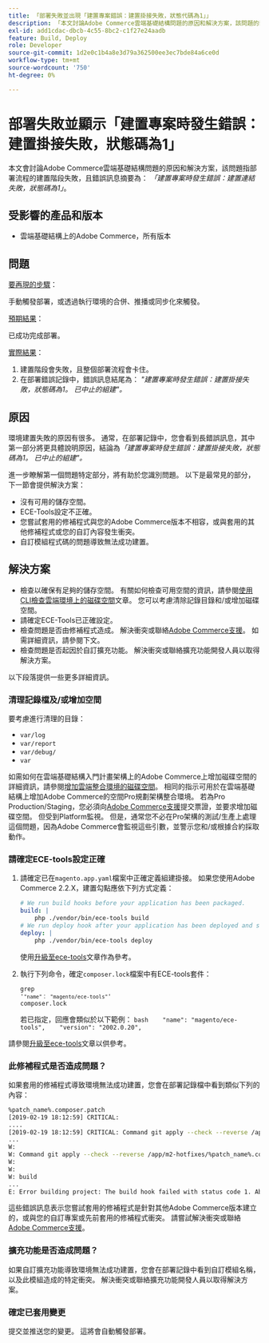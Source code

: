 ```yaml
---
title: 「部署失敗並出現「建置專案錯誤：建置掛接失敗，狀態代碼為1」」
description: 「本文討論Adobe Commerce雲端基礎結構問題的原因和解決方案，該問題的部署流程的建置階段失敗，錯誤訊息摘要為：*「錯誤建置專案：建置掛接失敗，狀態碼為1」*。」
exl-id: add1cdac-dbcb-4c55-8bc2-c1f27e24aadb
feature: Build, Deploy
role: Developer
source-git-commit: 1d2e0c1b4a8e3d79a362500ee3ec7bde84a6ce0d
workflow-type: tm+mt
source-wordcount: '750'
ht-degree: 0%

---
```


# 部署失敗並顯示「建置專案時發生錯誤：建置掛接失敗，狀態碼為1」

本文會討論Adobe Commerce雲端基礎結構問題的原因和解決方案，該問題指部署流程的建置階段失敗，且錯誤訊息摘要為： *「建置專案時發生錯誤：建置連結失敗，狀態碼為1」*。

## 受影響的產品和版本

* 雲端基礎結構上的Adobe Commerce，所有版本

## 問題

<u>要再現的步驟</u>：

手動觸發部署，或透過執行環境的合併、推播或同步化來觸發。

<u>預期結果</u>：

已成功完成部署。

<u>實際結果</u>：

1. 建置階段會失敗，且整個部署流程會卡住。
1. 在部署錯誤記錄中，錯誤訊息結尾為： *&quot;建置專案時發生錯誤：建置掛接失敗，狀態碼為1。 已中止的組建&quot;。*

## 原因

環境建置失敗的原因有很多。 通常，在部署記錄中，您會看到長錯誤訊息，其中第一部分將更具體說明原因，結論為&#x200B;*「建置專案時發生錯誤：建置掛接失敗，狀態碼為1。 已中止的組建&quot;。*

進一步瞭解第一個問題特定部分，將有助於您識別問題。 以下是最常見的部分，下一節會提供解決方案：

* 沒有可用的儲存空間。
* ECE-Tools設定不正確。
* 您嘗試套用的修補程式與您的Adobe Commerce版本不相容，或與套用的其他修補程式或您的自訂內容發生衝突。
* 自訂模組程式碼的問題導致無法成功建置。

## 解決方案

* 檢查以確保有足夠的儲存空間。 有關如何檢查可用空間的資訊，請參閱[使用CLI檢查雲端環境上的磁碟空間](/help/how-to/general/check-disk-space-on-cloud-environment-using-cli.md)文章。 您可以考慮清除記錄目錄和/或增加磁碟空間。
* 請確定ECE-Tools已正確設定。
* 檢查問題是否由修補程式造成。 解決衝突或聯絡[Adobe Commerce支援](/help/help-center-guide/help-center/magento-help-center-user-guide.md#submit-ticket)。 如需詳細資訊，請參閱下文。
* 檢查問題是否起因於自訂擴充功能。 解決衝突或聯絡擴充功能開發人員以取得解決方案。

以下段落提供一些更多詳細資訊。

### 清理記錄檔及/或增加空間

要考慮進行清理的目錄：

* `var/log`
* `var/report`
* `var/debug/`
* `var`

如需如何在雲端基礎結構入門計畫架構上的Adobe Commerce上增加磁碟空間的詳細資訊，請參閱[增加雲端整合環境的磁碟空間](/help/how-to/general/increase-disk-space-for-integration-environment-on-cloud.md)。 相同的指示可用於在雲端基礎結構上增加Adobe Commerce的空間Pro規劃架構整合環境。 若為Pro Production/Staging，您必須向[Adobe Commerce支援](/help/help-center-guide/help-center/magento-help-center-user-guide.md#submit-ticket)提交票證，並要求增加磁碟空間。 但受到Platform監視。 但是，通常您不必在Pro架構的測試/生產上處理這個問題，因為Adobe Commerce會監視這些引數，並警示您和/或根據合約採取動作。

### 請確定ECE-tools設定正確

1. 請確定已在`magento.app.yaml`檔案中正確定義組建掛接。 如果您使用Adobe Commerce 2.2.X，建置勾點應依下列方式定義：

   ```yaml
   # We run build hooks before your application has been packaged.
   build: |
       php ./vendor/bin/ece-tools build
   # We run deploy hook after your application has been deployed and started.
   deploy: |
       php ./vendor/bin/ece-tools deploy
   ```

   使用[升級至ece-tools](https://devdocs.magento.com/guides/v2.3/cloud/project/ece-tools-upgrade-project.html)文章作為參考。

1. 執行下列命令，確定`composer.lock`檔案中有ECE-tools套件：    <pre><code class="language-bash">grep &#39;<code class="language-yaml">&quot;name&quot;： &quot;magento/ece-tools&quot;</code>&#39; composer.lock</code></pre>    若已指定，回應會類似於以下範例：    ```bash    "name": "magento/ece-tools",    "version": "2002.0.20",    ```

請參閱[升級至ece-tools](https://devdocs.magento.com/guides/v2.3/cloud/project/ece-tools-upgrade-project.html)文章以供參考。

### 此修補程式是否造成問題？

如果套用的修補程式導致環境無法成功建置，您會在部署記錄檔中看到類似下列的內容：

```bash
%patch_name%.composer.patch
[2019-02-19 18:12:59] CRITICAL:
....
[2019-02-19 18:12:59] CRITICAL: Command git apply --check --reverse /app/m2-hotfixes/%patch_name%.composer.patch returned code 1
...
W:
W: Command git apply --check --reverse /app/m2-hotfixes/%patch_name%.composer.patch returned code 1
W:
W:
W: build
...
E: Error building project: The build hook failed with status code 1. Aborted build.
```

這些錯誤訊息表示您嘗試套用的修補程式是針對其他Adobe Commerce版本建立的，或與您的自訂專案或先前套用的修補程式衝突。 請嘗試解決衝突或聯絡[Adobe Commerce支援](/help/help-center-guide/help-center/magento-help-center-user-guide.md#submit-ticket)。

### 擴充功能是否造成問題？

如果自訂擴充功能導致環境無法成功建置，您會在部署記錄中看到自訂模組名稱，以及此模組造成的特定衝突。 解決衝突或聯絡擴充功能開發人員以取得解決方案。

### 確定已套用變更

提交並推送您的變更。 這將會自動觸發部署。
